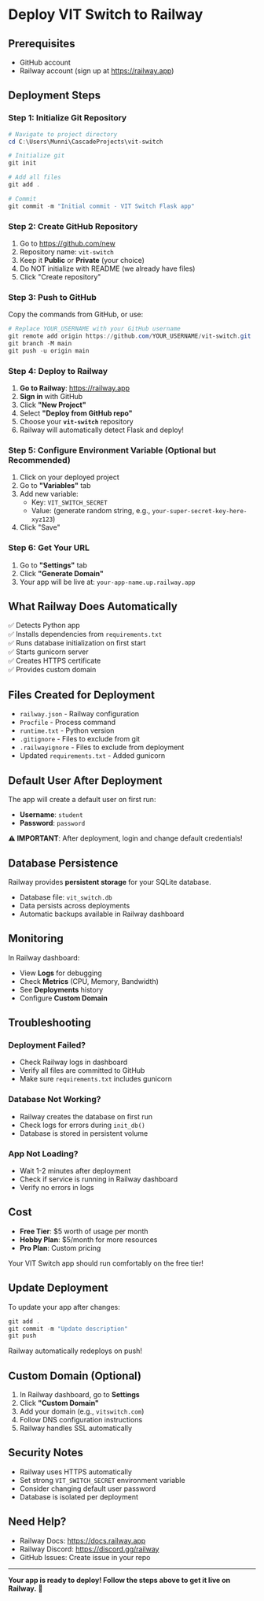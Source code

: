 # Deploy VIT Switch to Railway

## Prerequisites
- GitHub account
- Railway account (sign up at https://railway.app)

## Deployment Steps

### Step 1: Initialize Git Repository

```powershell
# Navigate to project directory
cd C:\Users\Munni\CascadeProjects\vit-switch

# Initialize git
git init

# Add all files
git add .

# Commit
git commit -m "Initial commit - VIT Switch Flask app"
```

### Step 2: Create GitHub Repository

1. Go to https://github.com/new
2. Repository name: `vit-switch`
3. Keep it **Public** or **Private** (your choice)
4. Do NOT initialize with README (we already have files)
5. Click "Create repository"

### Step 3: Push to GitHub

Copy the commands from GitHub, or use:

```powershell
# Replace YOUR_USERNAME with your GitHub username
git remote add origin https://github.com/YOUR_USERNAME/vit-switch.git
git branch -M main
git push -u origin main
```

### Step 4: Deploy to Railway

1. **Go to Railway**: https://railway.app
2. **Sign in** with GitHub
3. Click **"New Project"**
4. Select **"Deploy from GitHub repo"**
5. Choose your **`vit-switch`** repository
6. Railway will automatically detect Flask and deploy!

### Step 5: Configure Environment Variable (Optional but Recommended)

1. Click on your deployed project
2. Go to **"Variables"** tab
3. Add new variable:
   - Key: `VIT_SWITCH_SECRET`
   - Value: (generate random string, e.g., `your-super-secret-key-here-xyz123`)
4. Click "Save"

### Step 6: Get Your URL

1. Go to **"Settings"** tab
2. Click **"Generate Domain"**
3. Your app will be live at: `your-app-name.up.railway.app`

## What Railway Does Automatically

✅ Detects Python app  
✅ Installs dependencies from `requirements.txt`  
✅ Runs database initialization on first start  
✅ Starts gunicorn server  
✅ Creates HTTPS certificate  
✅ Provides custom domain  

## Files Created for Deployment

- `railway.json` - Railway configuration
- `Procfile` - Process command
- `runtime.txt` - Python version
- `.gitignore` - Files to exclude from git
- `.railwayignore` - Files to exclude from deployment
- Updated `requirements.txt` - Added gunicorn

## Default User After Deployment

The app will create a default user on first run:
- **Username**: `student`
- **Password**: `password`

**⚠️ IMPORTANT**: After deployment, login and change default credentials!

## Database Persistence

Railway provides **persistent storage** for your SQLite database.
- Database file: `vit_switch.db`
- Data persists across deployments
- Automatic backups available in Railway dashboard

## Monitoring

In Railway dashboard:
- View **Logs** for debugging
- Check **Metrics** (CPU, Memory, Bandwidth)
- See **Deployments** history
- Configure **Custom Domain**

## Troubleshooting

### Deployment Failed?
- Check Railway logs in dashboard
- Verify all files are committed to GitHub
- Make sure `requirements.txt` includes gunicorn

### Database Not Working?
- Railway creates the database on first run
- Check logs for errors during `init_db()`
- Database is stored in persistent volume

### App Not Loading?
- Wait 1-2 minutes after deployment
- Check if service is running in Railway dashboard
- Verify no errors in logs

## Cost

- **Free Tier**: $5 worth of usage per month
- **Hobby Plan**: $5/month for more resources
- **Pro Plan**: Custom pricing

Your VIT Switch app should run comfortably on the free tier!

## Update Deployment

To update your app after changes:

```powershell
git add .
git commit -m "Update description"
git push
```

Railway automatically redeploys on push!

## Custom Domain (Optional)

1. In Railway dashboard, go to **Settings**
2. Click **"Custom Domain"**
3. Add your domain (e.g., `vitswitch.com`)
4. Follow DNS configuration instructions
5. Railway handles SSL automatically

## Security Notes

- Railway uses HTTPS automatically
- Set strong `VIT_SWITCH_SECRET` environment variable
- Consider changing default user password
- Database is isolated per deployment

## Need Help?

- Railway Docs: https://docs.railway.app
- Railway Discord: https://discord.gg/railway
- GitHub Issues: Create issue in your repo

---

**Your app is ready to deploy! Follow the steps above to get it live on Railway.** 🚀
